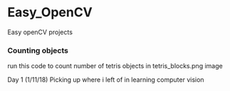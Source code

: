 # Easy_OpenCV
Easy openCV projects


### Counting objects
run this code to count number of tetris objects in tetris_blocks.png image
    
Day 1 (1/11/18)
Picking up where i left of in learning computer vision
